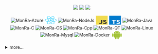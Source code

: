 <!--Hello
<h2><img src="https://emojis.slackmojis.com/emojis/images/1531849430/4246/blob-sunglasses.gif?1531849430" width="30"/> Hi 👋 , I'm MonRá! <img src="https://media.giphy.com/media/12oufCB0MyZ1Go/giphy.gif" width="50"></h2>
-->

<div>
  </p>
  <div align="center">
   <a href="https://www.facebook.com/ramon.chaib" target="_blank"><img src="https://img.shields.io/badge/-Facebook-%230077B5?style=for-the-badge&logo=facebook&logoColor=white" target="_blank"></a> 
  <a href="https://www.instagram.com/monrapps/" target="_blank"><img src="https://img.shields.io/badge/-Instagram-%23E4405F?style=for-the-badge&logo=instagram&logoColor=white" target="_blank"></a>
  <a href="https://www.linkedin.com/in/ramon-chaib-27007635/" target="_blank"><img src="https://img.shields.io/badge/-LinkedIn-%230077B5?style=for-the-badge&logo=linkedin&logoColor=white" target="_blank"></a>   
</div>
  
 <div style="display: inline_block" align="center"><br>
  <img align="center" alt="MonRa-Azure" height="30" width="40" src="https://cdn.jsdelivr.net/gh/devicons/devicon/icons/azure/azure-original.svg">
  <img align="center" alt="MonRa-React" height="30" width="40" src="https://raw.githubusercontent.com/devicons/devicon/master/icons/react/react-original.svg">
  <img align="center" alt="MonRa-NodeJs" height="30" width="40" src="https://cdn.jsdelivr.net/gh/devicons/devicon/icons/nodejs/nodejs-original.svg">
  <img align="center" alt="MonRa-Js" height="30" width="40" src="https://raw.githubusercontent.com/devicons/devicon/master/icons/javascript/javascript-original.svg">     <img align="center" alt="MonRa-Ts" height="30" width="40" src="https://raw.githubusercontent.com/devicons/devicon/master/icons/typescript/typescript-original.svg">
  <img align="center" alt="MonRa-Java" height="30" width="40" src="https://cdn.jsdelivr.net/gh/devicons/devicon/icons/java/java-original.svg">
  <img align="center" alt="MonRa-C" height="30" width="40" src="https://cdn.jsdelivr.net/gh/devicons/devicon/icons/c/c-original.svg">
  <img align="center" alt="MonRa-CS" height="30" width="40" src="https://cdn.jsdelivr.net/gh/devicons/devicon/icons/csharp/csharp-original.svg">
  <img align="center" alt="MonRa-Cpp" height="30" width="40" src="https://cdn.jsdelivr.net/gh/devicons/devicon/icons/cplusplus/cplusplus-original.svg">
  <img align="center" alt="MonRa-QT" height="30" width="40" src="https://cdn.jsdelivr.net/gh/devicons/devicon/icons/qt/qt-original.svg">
  <img align="center" alt="MonRa-Linux" height="30" width="40" src="https://cdn.jsdelivr.net/gh/devicons/devicon/icons/linux/linux-original.svg">
  <img align="center" alt="MonRa-Mysql" height="30" width="40" src="https://cdn.jsdelivr.net/gh/devicons/devicon/icons/mysql/mysql-original.svg">
  <img align="center" alt="MonRa-Docker" height="30" width="40" src="https://cdn.jsdelivr.net/gh/devicons/devicon/icons/docker/docker-original.svg">  
  <img align="center" alt="MonRa-Android" height="30" width="40" src="https://github.com/devicons/devicon/blob/master/icons/android/android-original.svg">
  
</div>
</a>

</br>
<!--
[![github activity graph](https://activity-graph.herokuapp.com/graph?username=monrapps&theme=chartreuse-dark)](https://github.com/monrapps/)
-->
<div>
<details>
      <summary>more...</summary>
      
<!--
### <img src="https://media.giphy.com/media/VgCDAzcKvsR6OM0uWg/giphy.gif" width="50"> A little more about me...  

```javascript
const monra = {
    pronouns: "He" | "Him",
    code: ["any"],
    askMeAbout: ["any"],
    technologies: {
        backEnd: {
            js: ["any"],
        },
        mobileApp: {
            native: ["Android Development"]
        },
        devOps: ["AWS", "Docker🐳", "Route53", "Nginx"],
        databases: ["mongo", "MySql", "sqlite"],
        misc: ["Firebase", "Socket.IO", "selenium", "open-cv", "php", "SuiteApp"]
    },
    architecture: ["Serverless Architecture", "Progressive web applications", "Single page applications"],
    currentFocus: "Building Robots to ease opertations",
    funFact: "There are two ways to write error-free programs; only the third one works"
};
```
-->

---
<!--START_SECTION:waka-->
![Code Time](http://img.shields.io/badge/Code%20Time-1%2C213%20hrs%2051%20mins-blue)

![Profile Views](http://img.shields.io/badge/Profile%20Views-0-blue)

![Lines of code](https://img.shields.io/badge/From%20Hello%20World%20I%27ve%20Written-3.3%20million%20lines%20of%20code-blue)

**🐱 My GitHub Data** 

> 📦 65.1 kB Used in GitHub's Storage 
 > 
> 🏆 2,495 Contributions in the Year 2025
 > 
> 🚫 Not Opted to Hire
 > 
> 📜 24 Public Repositories 
 > 
> 🔑 20 Private Repositories 
 > 
**I'm an Early 🐤** 

```text
🌞 Morning                9315 commits        ████████░░░░░░░░░░░░░░░░░   32.99 % 
🌆 Daytime                12072 commits       ███████████░░░░░░░░░░░░░░   42.75 % 
🌃 Evening                4230 commits        ████░░░░░░░░░░░░░░░░░░░░░   14.98 % 
🌙 Night                  2621 commits        ██░░░░░░░░░░░░░░░░░░░░░░░   09.28 % 
```
📅 **I'm Most Productive on Thursday** 

```text
Monday                   5167 commits        █████░░░░░░░░░░░░░░░░░░░░   18.30 % 
Tuesday                  5166 commits        █████░░░░░░░░░░░░░░░░░░░░   18.29 % 
Wednesday                5311 commits        █████░░░░░░░░░░░░░░░░░░░░   18.81 % 
Thursday                 6116 commits        █████░░░░░░░░░░░░░░░░░░░░   21.66 % 
Friday                   4020 commits        ████░░░░░░░░░░░░░░░░░░░░░   14.24 % 
Saturday                 1383 commits        █░░░░░░░░░░░░░░░░░░░░░░░░   04.90 % 
Sunday                   1075 commits        █░░░░░░░░░░░░░░░░░░░░░░░░   03.81 % 
```


📊 **This Week I Spent My Time On** 

```text
🕑︎ Time Zone: America/Sao_Paulo

💬 Programming Languages: 
Other                    17 hrs 42 mins      █████████████████░░░░░░░░   69.60 % 
Bash                     2 hrs 26 mins       ██░░░░░░░░░░░░░░░░░░░░░░░   09.63 % 
Markdown                 1 hr 15 mins        █░░░░░░░░░░░░░░░░░░░░░░░░   04.94 % 
Makefile                 1 hr 6 mins         █░░░░░░░░░░░░░░░░░░░░░░░░   04.39 % 
C                        55 mins             █░░░░░░░░░░░░░░░░░░░░░░░░   03.62 % 

🔥 Editors: 
VS Code                  25 hrs 26 mins      █████████████████████████   100.00 % 

🐱‍💻 Projects: 
gww-v6i                  19 hrs 26 mins      ███████████████████░░░░░░   76.46 % 
gww-v6i_jiga             2 hrs 31 mins       ██░░░░░░░░░░░░░░░░░░░░░░░   09.95 % 
Markdown                 1 hr 17 mins        █░░░░░░░░░░░░░░░░░░░░░░░░   05.06 % 
kernel                   38 mins             █░░░░░░░░░░░░░░░░░░░░░░░░   02.50 % 
zmqslip                  27 mins             ░░░░░░░░░░░░░░░░░░░░░░░░░   01.82 % 

💻 Operating System: 
WSL                      24 hrs 8 mins       ████████████████████████░   94.94 % 
Windows                  1 hr 17 mins        █░░░░░░░░░░░░░░░░░░░░░░░░   05.06 % 
```

**I Mostly Code in C++** 

```text
C                        15 repos            ████░░░░░░░░░░░░░░░░░░░░░   17.24 % 
JavaScript               9 repos             ███░░░░░░░░░░░░░░░░░░░░░░   10.34 % 
Python                   9 repos             ███░░░░░░░░░░░░░░░░░░░░░░   10.34 % 
Shell                    6 repos             ██░░░░░░░░░░░░░░░░░░░░░░░   06.90 % 
HTML                     6 repos             ██░░░░░░░░░░░░░░░░░░░░░░░   06.90 % 
```



**Timeline**

![Lines of Code chart](https://raw.githubusercontent.com/monrapps/monrapps/master/assets/bar_graph.png)


 Last Updated on 23/06/2025 02:26:57 UTC
<!--END_SECTION:waka-->
